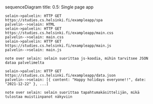 sequenceDiagram
    title: 0.5: Single page app

    selain->palvelin: HTTP GET https://studies.cs.helsinki.fi/exampleapp/spa
    palvelin-->selain: HTML
    selain->palvelin: HTTP GET https://studies.cs.helsinki.fi/exampleapp/main.css
    palvelin-->selain: main.css
    selain->palvelin: HTTP GET https://studies.cs.helsinki.fi/exampleapp/main.js
    palvelin-->selain: main.js

    note over selain: selain suorittaa js-koodia, mihin tarvitsee JSON dataa palvelimelta

    selain->palvelin: HTTP GET https://studies.cs.helsinki.fi/exampleapp/data.json
    palvelin-->selain: [{ content: "Happy holidays everyone!!", date: "2021-12-22" }, ...]

    note over selain: selain suorittaa tapahtumakäsittelijän, mikä tulostaa muistiinpanot näkyviin